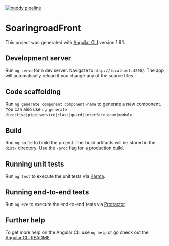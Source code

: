[![buddy pipeline](https://app.buddy.works/wangzhenhui1992/soaringroad-front/pipelines/pipeline/151791/badge.svg?token=4547ad6ed24bf33c890870fc84fe7b60afcf8bded2d23ac4b09ce39362718732 "buddy pipeline")](https://app.buddy.works/wangzhenhui1992/soaringroad-front/pipelines/pipeline/151791)

# SoaringroadFront

This project was generated with [Angular CLI](https://github.com/angular/angular-cli) version 1.6.1.

## Development server

Run `ng serve` for a dev server. Navigate to `http://localhost:4200/`. The app will automatically reload if you change any of the source files.

## Code scaffolding

Run `ng generate component component-name` to generate a new component. You can also use `ng generate directive|pipe|service|class|guard|interface|enum|module`.

## Build

Run `ng build` to build the project. The build artifacts will be stored in the `dist/` directory. Use the `-prod` flag for a production build.

## Running unit tests

Run `ng test` to execute the unit tests via [Karma](https://karma-runner.github.io).

## Running end-to-end tests

Run `ng e2e` to execute the end-to-end tests via [Protractor](http://www.protractortest.org/).

## Further help

To get more help on the Angular CLI use `ng help` or go check out the [Angular CLI README](https://github.com/angular/angular-cli/blob/master/README.md).
